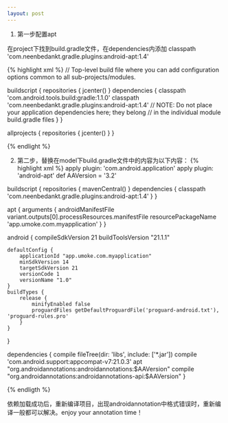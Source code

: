 ```yaml
---
layout: post
---
```

 

1. 第一步配置apt 

在project下找到build.gradle文件，在dependencies内添加
classpath 'com.neenbedankt.gradle.plugins:android-apt:1.4'

{% highlight xml %}
// Top-level build file where you can add configuration options common to all sub-projects/modules.

buildscript {
    repositories {
        jcenter()
    }
    dependencies {
        classpath 'com.android.tools.build:gradle:1.1.0'
        classpath 'com.neenbedankt.gradle.plugins:android-apt:1.4'
        // NOTE: Do not place your application dependencies here; they belong
        // in the individual module build.gradle files
    }
}

allprojects {
    repositories {
        jcenter()
    }
}

{% endlight %}

2. 第二步，替换在model下build.gradle文件中的内容为以下内容：
{% highlight xml %}
apply plugin: 'com.android.application'
apply plugin: 'android-apt'
def AAVersion = '3.2'

buildscript {
    repositories {
        mavenCentral()
    }
    dependencies {
        classpath 'com.neenbedankt.gradle.plugins:android-apt:1.4'
    }
}

apt {
    arguments {
        androidManifestFile variant.outputs[0].processResources.manifestFile
        resourcePackageName 'app.umoke.com.myapplication'
    }
}

android {
    compileSdkVersion 21
    buildToolsVersion "21.1.1"

    defaultConfig {
        applicationId "app.umoke.com.myapplication"
        minSdkVersion 14
        targetSdkVersion 21
        versionCode 1
        versionName "1.0"
    }
    buildTypes {
        release {
            minifyEnabled false
            proguardFiles getDefaultProguardFile('proguard-android.txt'), 'proguard-rules.pro'
        }
    }
}

dependencies {
    compile fileTree(dir: 'libs', include: ['*.jar'])
    compile 'com.android.support:appcompat-v7:21.0.3'
    apt "org.androidannotations:androidannotations:$AAVersion"
    compile "org.androidannotations:androidannotations-api:$AAVersion"
}

{% endligth %}

 依赖加载成功后，重新编译项目，出现androidannotation中格式错误时，重新编译一般都可以解决。enjoy your annotation time！